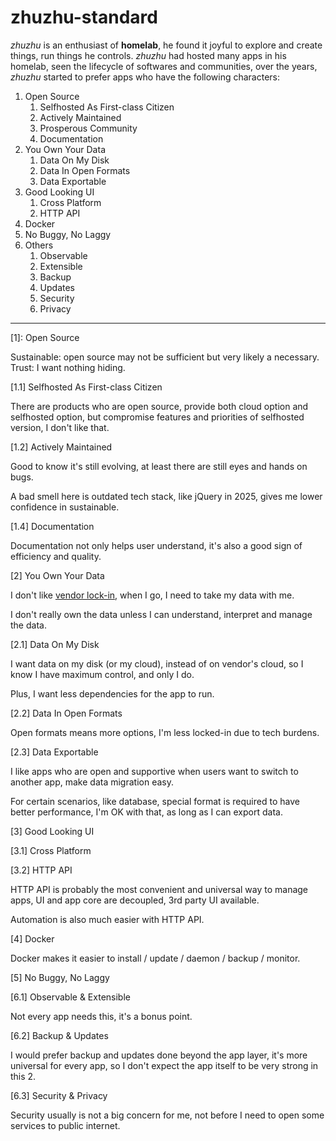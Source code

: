 # zhuzhu-standard

_zhuzhu_ is an enthusiast of **homelab**, he found it joyful to explore and create things, run things he controls. _zhuzhu_ had hosted many apps in his homelab, seen the lifecycle of softwares and communities, over the years, _zhuzhu_ started to prefer apps who have the following characters:

1. Open Source
    1. Selfhosted As First-class Citizen
    2. Actively Maintained
    3. Prosperous Community
    4. Documentation
2. You Own Your Data
    1. Data On My Disk
    2. Data In Open Formats
    3. Data Exportable
3. Good Looking UI
    1. Cross Platform
    2. HTTP API
4. Docker
5. No Buggy, No Laggy
6. Others
    1. Observable
    2. Extensible
    3. Backup
    4. Updates
    5. Security
    6. Privacy

---

[1]: Open Source

Sustainable: open source may not be sufficient but very likely a necessary.  
Trust: I want nothing hiding.  

[1.1] Selfhosted As First-class Citizen

There are products who are open source, provide both cloud option and selfhosted option, but compromise features and priorities of selfhosted version, I don't like that.

[1.2] Actively Maintained

Good to know it's still evolving, at least there are still eyes and hands on bugs.

A bad smell here is outdated tech stack, like jQuery in 2025, gives me lower confidence in sustainable.

[1.4] Documentation

Documentation not only helps user understand, it's also a good sign of efficiency and quality.

[2] You Own Your Data

I don't like [vendor lock-in](https://en.wikipedia.org/wiki/Vendor_lock-in), when I go, I need to take my data with me.

I don't really own the data unless I can understand, interpret and manage the data.

[2.1] Data On My Disk

I want data on my disk (or my cloud), instead of on vendor's cloud, so I know I have maximum control, and only I do.

Plus, I want less dependencies for the app to run.

[2.2] Data In Open Formats

Open formats means more options, I'm less locked-in due to tech burdens.

[2.3] Data Exportable

I like apps who are open and supportive when users want to switch to another app, make data migration easy.

For certain scenarios, like database, special format is required to have better performance, I'm OK with that, as long as I can export data.

[3] Good Looking UI

[3.1] Cross Platform

[3.2] HTTP API

HTTP API is probably the most convenient and universal way to manage apps, UI and app core are decoupled, 3rd party UI available.

Automation is also much easier with HTTP API.

[4] Docker

Docker makes it easier to install / update / daemon / backup / monitor.

[5] No Buggy, No Laggy

[6.1] Observable & Extensible

Not every app needs this, it's a bonus point.

[6.2] Backup & Updates

I would prefer backup and updates done beyond the app layer, it's more universal for every app, so I don't expect the app itself to be very strong in this 2.

[6.3] Security & Privacy

Security usually is not a big concern for me, not before I need to open some services to public internet.
